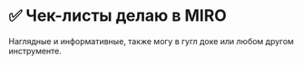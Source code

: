 # ✅ Чек-листы делаю в MIRO
Наглядные и информативные, также могу в гугл доке или любом другом инструменте.
